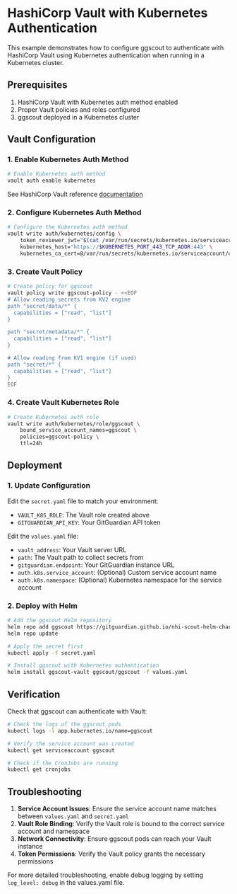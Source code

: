 # HashiCorp Vault with Kubernetes Authentication

This example demonstrates how to configure ggscout to authenticate with HashiCorp Vault using Kubernetes authentication when running in a Kubernetes cluster.

## Prerequisites

1. HashiCorp Vault with Kubernetes auth method enabled
2. Proper Vault policies and roles configured
3. ggscout deployed in a Kubernetes cluster

## Vault Configuration

### 1. Enable Kubernetes Auth Method

```bash
# Enable Kubernetes auth method
vault auth enable kubernetes
```

See HashiCorp Vault reference [documentation](https://developer.hashicorp.com/vault/docs/auth/kubernetes#configuration)

### 2. Configure Kubernetes Auth Method

```bash
# Configure the Kubernetes auth method
vault write auth/kubernetes/config \
    token_reviewer_jwt="$(cat /var/run/secrets/kubernetes.io/serviceaccount/token)" \
    kubernetes_host="https://$KUBERNETES_PORT_443_TCP_ADDR:443" \
    kubernetes_ca_cert=@/var/run/secrets/kubernetes.io/serviceaccount/ca.crt
```

### 3. Create Vault Policy

```bash
# Create policy for ggscout
vault policy write ggscout-policy - <<EOF
# Allow reading secrets from KV2 engine
path "secret/data/*" {
  capabilities = ["read", "list"]
}

path "secret/metadata/*" {
  capabilities = ["read", "list"]
}

# Allow reading from KV1 engine (if used)
path "secret/*" {
  capabilities = ["read", "list"]
}
EOF
```

### 4. Create Vault Kubernetes Role

```bash
# Create Kubernetes auth role
vault write auth/kubernetes/role/ggscout \
    bound_service_account_names=ggscout \
    policies=ggscout-policy \
    ttl=24h
```

## Deployment

### 1. Update Configuration

Edit the `secret.yaml` file to match your environment:

- `VAULT_K8S_ROLE`: The Vault role created above
- `GITGUARDIAN_API_KEY`: Your GitGuardian API token

Edit the `values.yaml` file:

- `vault_address`: Your Vault server URL
- `path`: The Vault path to collect secrets from
- `gitguardian.endpoint`: Your GitGuardian instance URL
- `auth.k8s.service_account`: (Optional) Custom service account name
- `auth.k8s.namespace`: (Optional) Kubernetes namespace for the service account

### 2. Deploy with Helm

```bash
# Add the ggscout Helm repository
helm repo add ggscout https://gitguardian.github.io/nhi-scout-helm-charts
helm repo update

# Apply the secret first
kubectl apply -f secret.yaml

# Install ggscout with Kubernetes authentication
helm install ggscout-vault ggscout/ggscout -f values.yaml
```

## Verification

Check that ggscout can authenticate with Vault:

```bash
# Check the logs of the ggscout pods
kubectl logs -l app.kubernetes.io/name=ggscout

# Verify the service account was created
kubectl get serviceaccount ggscout

# Check if the CronJobs are running
kubectl get cronjobs
```

## Troubleshooting

1. **Service Account Issues**: Ensure the service account name matches between `values.yaml` and `secret.yaml`
2. **Vault Role Binding**: Verify the Vault role is bound to the correct service account and namespace
3. **Network Connectivity**: Ensure ggscout pods can reach your Vault instance
4. **Token Permissions**: Verify the Vault policy grants the necessary permissions

For more detailed troubleshooting, enable debug logging by setting `log_level: debug` in the values.yaml file.
